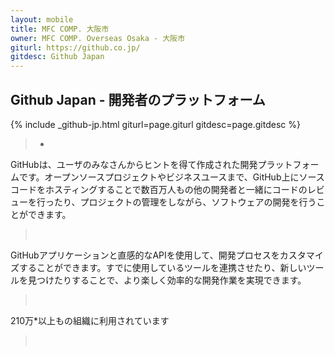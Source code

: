 ```yaml
---
layout: mobile
title: MFC COMP. 大阪市
owner: MFC COMP. Overseas Osaka - 大阪市
giturl: https://github.co.jp/
gitdesc: Github Japan
---
```


## Github Japan - 開発者のプラットフォーム


{% include _github-jp.html   giturl=page.giturl gitdesc=page.gitdesc %}

   >*

GitHubは、ユーザのみなさんからヒントを得て作成された開発プラットフォームです。オープンソースプロジェクトやビジネスユースまで、GitHub上にソースコードをホスティングすることで数百万人もの他の開発者と一緒にコードのレビューを行ったり、プロジェクトの管理をしながら、ソフトウェアの開発を行うことができます。 

   >&nbsp;

GitHubアプリケーションと直感的なAPIを使用して、開発プロセスをカスタマイズすることができます。すでに使用しているツールを連携させたり、新しいツールを見つけたりすることで、より楽しく効率的な開発作業を実現できます。 

   >&nbsp;

210万*以上もの組織に利用されています

   >&nbsp;
